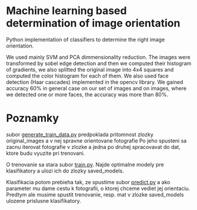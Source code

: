 # Machine learning based determination of image orientation

Python implementation of classifiers to determine the right image orientation.

We used mainly SVM and PCA dimmensionality reduction. The images were transformed by sobel edge detection and then we computed their histogram of gradients, we also splitted the original image into 4x4 squares and computed the color histogram for each of them. We also used face detection (Haar cascades) implemented in the opencv library. We gained accuracy 60% in general case on our set of images and on images, where we detected one or more faces, the accuracy was more than 80%.

# Poznamky
subor [generate_train_data.py](https://github.com/refi93/image-orientation/blob/master/generate_train_data.py) predpoklada pritomnost zlozky original_images a v nej spravne orientovane fotografie
Po jeho spusteni sa zacnu iterovat fotografie v zlozke a jedna po druhej spracovavat do dat, ktore budu vyuzite pri trenovani.

O trenovanie sa stara subor [train.py](https://github.com/refi93/image-orientation/blob/master/train.py). Najde optimalne modely pre klasifikatory a ulozi ich do zlozky saved_models.

Klasifikacia potom prebieha tak, ze spustime subor [predict.py](https://github.com/refi93/image-orientation/blob/master/predict.py) a ako parameter mu dame cestu k fotografii, o ktorej chceme vediet jej orientaciu. Predtym ale musime spustit trenovanie, resp. mat v zlozke saved_models ulozene prislusne klasifikatory.
